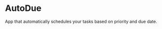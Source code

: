 AutoDue
================

App that automatically schedules your tasks based on priority and due date.
